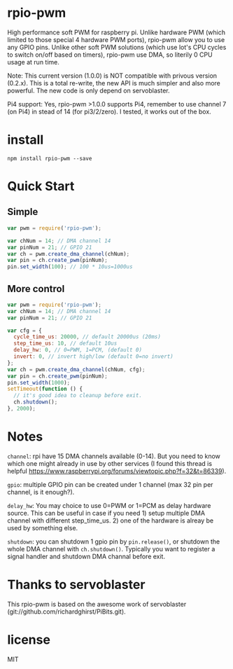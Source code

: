 # rpio-pwm
High performance soft PWM for raspberry pi. Unlike hardware PWM (which limited to those special 4 hardware PWM ports), rpio-pwm allow you to use any GPIO pins. Unlike other soft PWM solutions (which use lot's CPU cycles to switch on/off based on timers), rpio-pwm use DMA, so literily 0 CPU usage at run time.

Note: This current version (1.0.0) is NOT compatible with privous version (0.2.x). This is a total re-write, the new API is much simpler and also more powerful. The new code is only depend on servoblaster.

Pi4 support: Yes, rpio-pwm >1.0.0 supports Pi4, remember to use channel 7 (on Pi4) in stead of 14 (for pi3/2/zero). I tested, it works out of the box.

# install

```
npm install rpio-pwm --save
```

# Quick Start 
## Simple 
``` js
var pwm = require('rpio-pwm');

var chNum = 14; // DMA channel 14
var pinNum = 21; // GPIO 21
var ch = pwm.create_dma_channel(chNum);
var pin = ch.create_pwm(pinNum);
pin.set_width(100); // 100 * 10us=1000us
```

## More control

``` js
var pwm = require('rpio-pwm');
var chNum = 14; // DMA channel 14
var pinNum = 21; // GPIO 21

var cfg = {
  cycle_time_us: 20000, // default 20000us (20ms)
  step_time_us: 10, // default 10us
  delay_hw: 0, // 0=PWM, 1=PCM, (default 0)
  invert: 0, // invert high/low (default 0=no invert)
};
var ch = pwm.create_dma_channel(chNum, cfg);
var pin = ch.create_pwm(pinNum);
pin.set_width(1000);
setTimeout(function () {
  // it's good idea to cleanup before exit.
  ch.shutdown();
}, 2000);
```

# Notes

`channel`: rpi have 15 DMA channels available (0-14). But you need to know which one might already in use by other services (I found this thread is helpful https://www.raspberrypi.org/forums/viewtopic.php?f=32&t=86339).

`gpio`: multiple GPIO pin can be created under 1 channel (max 32 pin per channel, is it enough?).

`delay_hw`: You may choice to use 0=PWM or 1=PCM as delay hardware source. This can be useful in case if you need 1) setup multiple DMA channel with different step_time_us. 2) one of the hardware is alreay be used by something else. 

`shutdown`: you can shutdown 1 gpio pin by `pin.release()`, or shutdown the whole DMA channel with `ch.shutdown()`. Typically you want to register a signal handler and shutdown DMA channal before exit.

# Thanks to servoblaster
This rpio-pwm is based on the awesome work of servoblaster (git://github.com/richardghirst/PiBits.git).

# license

MIT
